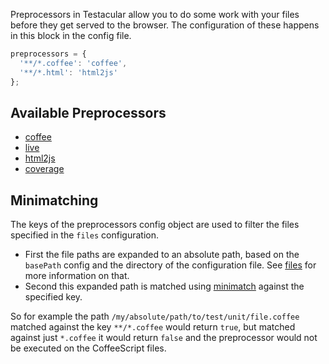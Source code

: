 Preprocessors in Testacular allow you to do some work with your files before
they get served to the browser. The configuration of these happens in this block
in the config file.

```javascript
preprocessors = {
  '**/*.coffee': 'coffee',
  '**/*.html': 'html2js'
};
```

## Available Preprocessors
- [coffee]
- [live]
- [html2js]
- [coverage]


## Minimatching
The keys of the preprocessors config object are used to filter the files specified in
the `files` configuration.

* First the file paths are expanded to an absolute path, based on the
  `basePath` config and the directory of the configuration file. See
  [files] for more information on that.
* Second this expanded path is matched using [minimatch] against the
  specified key.

So for example the path `/my/absolute/path/to/test/unit/file.coffee` matched against
the key `**/*.coffee` would return `true`, but matched against just `*.coffee` it would
return `false` and the preprocessor would not be executed on the CoffeeScript files.



[files]: files.html
[minimatch]: https://github.com/isaacs/minimatch
[coffee]: https://github.com/karma-runner/karma/blob/v0.5.8/lib/preprocessors/Coffee.js
[live]: https://github.com/karma-runner/karma/blob/v0.5.8/lib/preprocessors/Live.js
[html2js]: https://github.com/karma-runner/karma/blob/v0.5.8/lib/preprocessors/Html2js.js
[coverage]: https://github.com/karma-runner/karma/blob/v0.5.8/lib/preprocessors/Coverage.js
